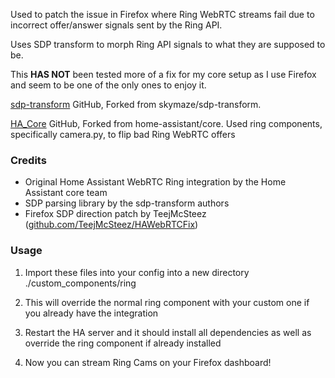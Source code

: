 Used to patch the issue in Firefox where Ring WebRTC streams fail due to incorrect offer/answer signals sent by the Ring API.

Uses SDP transform to morph Ring API signals to what they are supposed to be.

This **HAS NOT** been tested more of a fix for my core setup as I use Firefox and seem to be one of the only ones to enjoy it.

[sdp-transform](https://github.com/skymaze/sdp-transform) GitHub, Forked from skymaze/sdp-transform.

[HA_Core](https://github.com/home-assistant/core) GitHub, Forked from home-assistant/core. Used ring components, specifically camera.py, to flip bad Ring WebRTC offers

### Credits

- Original Home Assistant WebRTC Ring integration by the Home Assistant core team  
- SDP parsing library by the sdp-transform authors  
- Firefox SDP direction patch by TeejMcSteez ([github.com/TeejMcSteez/HAWebRTCFix](https://github.com/TeejMcSteez/HAWebRTCFix))

### Usage

1. Import these files into your config into a new directory ./custom_components/ring

2. This will override the normal ring component with your custom one if you already have the integration

3. Restart the HA server and it should install all dependencies as well as override the ring component if already installed

4. Now you can stream Ring Cams on your Firefox dashboard!
